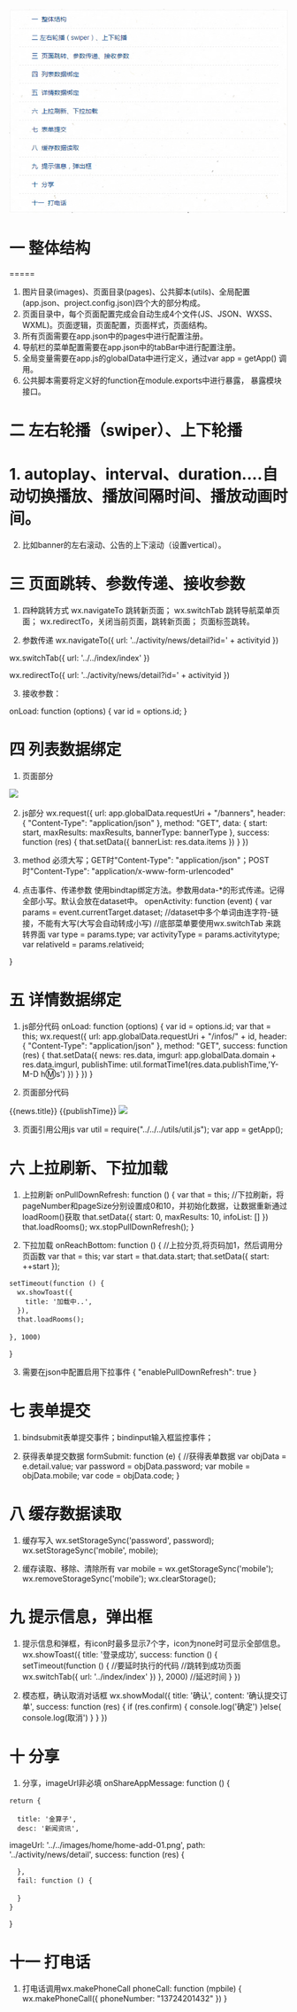 ![这里写图片描述](https://raw.githubusercontent.com/xiangyc/Document-library/master/image/%E5%B0%8F%E7%A8%8B%E5%BA%8F%E4%B8%80%E7%9A%84%E7%9B%AE%E5%BD%95.png)

# 一  整体结构
=====
  1. 图片目录(images)、页面目录(pages)、公共脚本(utils)、全局配置(app.json、project.config.json)四个大的部分构成。
  2. 页面目录中，每个页面配置完成会自动生成4个文件(JS、JSON、WXSS、WXML)。页面逻辑，页面配置，页面样式，页面结构。
  3. 所有页面需要在app.json中的pages中进行配置注册。
  4. 导航栏的菜单配置需要在app.json中的tabBar中进行配置注册。
  5. 全局变量需要在app.js的globalData中进行定义，通过var app =  getApp() 调用。
  6. 公共脚本需要将定义好的function在module.exports中进行暴露， 暴露模块接口。

二 左右轮播（swiper）、上下轮播
====
  # 1. autoplay、interval、duration....自动切换播放、播放间隔时间、播放动画时间。
  2. 比如banner的左右滚动、公告的上下滚动（设置vertical）。

三  页面跳转、参数传递、接收参数
====
  1. 四种跳转方式
wx.navigateTo   跳转新页面；
wx.switchTab 跳转导航菜单页面；
wx.redirectTo，关闭当前页面，跳转新页面；
<navigator> 页面标签跳转。

  2. 参数传递
wx.navigateTo({
      		url: '../activity/news/detail?id=' + activityid
        })

wx.switchTab({
url: '../../index/index'
       })

wx.redirectTo({
url: '../activity/news/detail?id=' + activityid
       })

<navigator url='../test/test'></navigator>

  3. 接收参数：

onLoad: function (options) {
   	 var id = options.id;
}


四  列表数据绑定
=====
  1.  页面部分
<block wx:for="{{bannerList}}" wx:key="{{banner}}">
       <swiper-item class="banner" >
          <image src="{{item.imgurl}}" data-activityType='{{item.activityType}}' data-relativeId='{{item.relativeId}}'   data-type='{{item.type}}' bindtap="openActivity"/>
       </swiper-item>
       </block>

  2.  js部分
wx.request({
       url: app.globalData.requestUri + "/banners",
       header: {
         "Content-Type": "application/json"
       },
       method: "GET",
       data: {
          start: start,
          maxResults: maxResults,
          bannerType: bannerType
       },
       success: function (res) {
         that.setData({
             bannerList: res.data.items
          })
        }
      })

  3.  method 必须大写；GET时"Content-Type": "application/json"；POST时"Content-Type": "application/x-www-form-urlencoded"

  4.  点击事件、传递参数
使用bindtap绑定方法。参数用data-*的形式传递。记得全部小写。默认会放在dataset中。
openActivity: function (event) {
    var params = event.currentTarget.dataset;
    //dataset中多个单词由连字符-链接，不能有大写(大写会自动转成小写)
    //底部菜单要使用wx.switchTab 来跳转界面
    var type = params.type;
    var activityType = params.activitytype;
    var relativeId = params.relativeid;

}


五  详情数据绑定
====
  1. js部分代码
onLoad: function (options) {
    var id = options.id;
    var that = this;
    wx.request({
      url: app.globalData.requestUri + "/infos/" + id,
      header: {
        "Content-Type": "application/json"
      },
      method: "GET",
      success: function (res) {
        that.setData({
          news: res.data,
          imgurl: app.globalData.domain + res.data.imgurl,
          publishTime: util.formatTime1(res.data.publishTime,'Y-M-D h:m:s')
        })
      }
    })
  }

  2.  页面部分代码
<view class='text1'>
  <text>{{news.title}}</text>
</view>

<view class='date1'>
  <text>{{publishTime}}</text>
</view>

<view class='img'>
  <image src="{{imgurl}}" class="image" />
</view>


  3.  页面引用公用js
var util = require("../../../utils/util.js");
var app = getApp();


六  上拉刷新、下拉加载
====
  1.  上拉刷新
onPullDownRefresh: function () {
    var that = this;
    //下拉刷新，将pageNumber和pageSize分别设置成0和10，并初始化数据，让数据重新通过loadRoom()获取
    that.setData({
      start: 0,
      maxResults: 10,
      infoList: []
    })
    that.loadRooms();
    wx.stopPullDownRefresh();
  }

  2.  下拉加载
onReachBottom: function () {
    //上拉分页,将页码加1，然后调用分页函数
    var that = this;
    var start = that.data.start;
    that.setData({
      start: ++start
    });

    setTimeout(function () {
      wx.showToast({
        title: '加载中..',
      }),
      that.loadRooms();

    }, 1000)
  }

  3.  需要在json中配置启用下拉事件
{
  "enablePullDownRefresh": true
}


七  表单提交
====
  1. bindsubmit表单提交事件；bindinput输入框监控事件；

  2. 获得表单提交数据
formSubmit: function (e) {
    //获得表单数据
    var objData = e.detail.value;
    var password = objData.password;
    var mobile = objData.mobile;
    var code = objData.code;
}


八  缓存数据读取
====
  1.  缓存写入
wx.setStorageSync('password', password);
      wx.setStorageSync('mobile', mobile);

  2.  缓存读取、移除、清除所有
var mobile = wx.getStorageSync('mobile'); 
wx.removeStorageSync('mobile');
wx.clearStorage();


九  提示信息，弹出框
==
  1.  提示信息和弹框，有icon时最多显示7个字，icon为none时可显示全部信息。
wx.showToast({
              title: '登录成功',
              success: function () {
                setTimeout(function () {
                  //要延时执行的代码
                  //跳转到成功页面
                  wx.switchTab({
                    url: '../index/index'
                  })
                }, 2000) //延迟时间
              }
            })

  2.  模态框，确认取消对话框
wx.showModal({
            title: '确认',
            content: '确认提交订单',
            success: function (res) {
                if (res.confirm) {
                    console.log('确定')
                }else{
                   console.log(取消')
                }
            }
        })

十  分享
==
  1. 分享，imageUrl非必填
onShareAppMessage: function () {

    return {

      title: '金算子',
      desc: '新闻资讯',
imageUrl: '../../images/home/home-add-01.png',
      path: '../activity/news/detail',
      success: function (res) {

      },
      fail: function () {

      }
    }
  }


十一  打电话
==
  1. 打电话调用wx.makePhoneCall
phoneCall: function (mpbile) {
    wx.makePhoneCall({
      phoneNumber: "13724201432"
    })
  }
